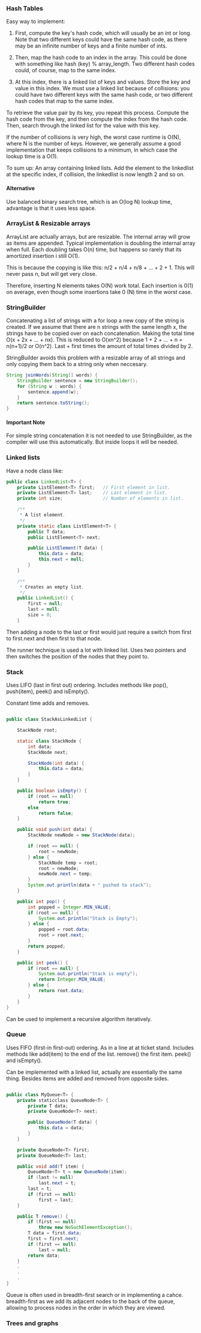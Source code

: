 ### Hash Tables

Easy way to implement:

1. First, compute the key's hash code, which will usually be an int or long. Note that two different keys
could have the same hash code, as there may be an infinite number of keys and a finite number of ints.

2. Then, map the hash code to an index in the array. This could be done with something like hash (key)
% array_length. Two different hash codes could, of course, map to the same index.

3. At this index, there is a linked list of keys and values. Store the key and value in this index. We must use a linked list because of collisions: you could have two different keys with the same hash code, or two different hash codes that map to the same index.

To retrieve the value pair by its key, you repeat this process. Compute the hash code from the key, and then compute the index from the hash code. Then, search through the linked list for the value with this key.

If the number of collisions is very high, the worst case runtime is O(N), where N is the number of keys. However, we generally assume a good implementation that keeps collisions to a minimum, in which case the lookup time is a O(1).

To sum up: An array containing linked lists. Add the element to the linkedlist at the specific index, if collision, the linkedlist is now length 2 and so on.

#### Alternative

Use balanced binary search tree, which is an O(log N) lookup time, advantage is that it uses less space.


### ArrayList & Resizable arrays

ArrayList are actually arrays, but are resizable. The internal array will grow as items are appended. Typical implementation is doubling the internal array when full. Each doubling takes O(n) time, but happens so rarely that its amortized insertion i still O(1).

This is because the copying is like this: n/2 + n/4 + n/8 + ... + 2 + 1. This will never pass n, but will get very close.

Therefore, inserting N elements takes O(N) work total. Each insertion is 0(1) on average, even though some insertions take 0 (N) time in the worst case.

### StringBuilder

Concatenating a list of strings with a for loop a new copy of the string is created. If we assume that there are n strings with the same length x, the strings have to be copied over on each concatenation. Making the total time O(x + 2x + ... + nx). This is reduced to O(xn^2) because 1 + 2 + ... + n = n(n+1)/2 or O(n^2). Last + first times the amount of total times divided by 2.

StringBuilder avoids this problem with a resizable array of all strings and only copying them back to a string only when neccesary.

```java
String joinWords(String[] words) {
    StringBuilder sentence = new StringBuilder();
    for (String w : words) {
        sentence.append(w);
    }
    return sentence.toString();
}
```

#### Important Note

For simple string concatenation it is not needed to use StringBuilder, as the compiler will use this automatically. But inside loops it will be needed.

### Linked lists

Have a node class like:

```java
public class LinkedList<T> {
    private ListElement<T> first;   // First element in list.
    private ListElement<T> last;    // Last element in list.
    private int size;               // Number of elements in list.

    /**
     * A list element.
     */
    private static class ListElement<T> {
        public T data;
        public ListElement<T> next;

        public ListElement(T data) {
            this.data = data;
            this.next = null;
        }
    }

    /**
     * Creates an empty list.
     */
    public LinkedList() {
        first = null;
        last = null;
        size = 0;
    }
```

Then adding a node to the last or first would just require a switch from first to first.next and then first to that node.

The runner technique is used a lot with linked list. Uses two pointers and then switches the position of the nodes that they point to.


### Stack

Uses LIFO (last in first out) ordering. Includes methods like pop(), push(item), peek() and isEmpty().

Constant time adds and removes.

```java

public class StackAsLinkedList {

    StackNode root;

    static class StackNode {
        int data;
        StackNode next;

        StackNode(int data) {
            this.data = data;
        }
    }

    public boolean isEmpty() {
        if (root == null)
            return true;
        else
            return false;
    }

    public void push(int data) {
        StackNode newNode = new StackNode(data);

        if (root == null) {
            root = newNode;
        } else {
            StackNode temp = root;
            root = newNode;
            newNode.next = temp;
        }
        System.out.println(data + " pushed to stack");
    }

    public int pop() {
        int popped = Integer.MIN_VALUE;
        if (root == null) {
            System.out.println("Stack is Empty");
        } else {
            popped = root.data;
            root = root.next;
        }
        return popped;
    }

    public int peek() {
        if (root == null) {
            System.out.println("Stack is empty");
            return Integer.MIN_VALUE;
        } else {
            return root.data;
        }           
    }  
}
```

Can be used to implement a recursive algorithm iteratively.

### Queue

Uses FIFO (first-in first-out) ordering. As in a line at at ticket stand. Includes methods like add(item) to the end of the list. remove() the first item. peek() and isEmpty().

Can be implemented with a linked list, actually are essentially the same thing. Besides items are added and removed from opposite sides.

```java

public class MyQueue<T> {
    private staticclass QueueNode<T> {
        private T data;
        private QueueNode<T> next;

        public QueueNode(T data) {
            this.data = data;
        }
    }

    private QueueNode<T> first;
    private QueueNode<T> last;

    public void add(T item) {
        QueueNode<T> t = new QueueNode(item);
        if (last != null)
            last.next = t;
        last = t;
        if (first == null)
            first = last;
    }

    public T remove() {
        if (first == null)
            throw new NoSuchElementException();
        T data = first.data;
        first = first.next;
        if (first == null)
            last = null;
        return data;
    }
    .
    .
    .
}
```

Queue is often used in breadth-first search or in implementing a cahce. breadth-first as we add its adjacent nodes to the back of the queue, allowing to process nodes in the order in which they are viewed.


### Trees and graphs
